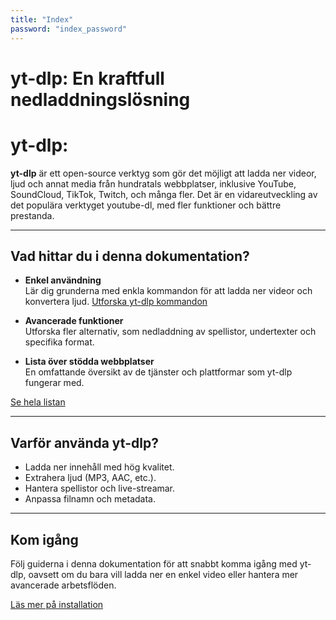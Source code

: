 ```yaml
---
title: "Index"
password: "index_password"
---
```


# yt-dlp: En kraftfull nedladdningslösning

# yt-dlp:

**yt-dlp** är ett open-source verktyg som gör det möjligt att ladda ner videor, ljud och annat media från hundratals webbplatser, inklusive YouTube, SoundCloud, TikTok, Twitch, och många fler. Det är en vidareutveckling av det populära verktyget youtube-dl, med fler funktioner och bättre prestanda.

---

## **Vad hittar du i denna dokumentation?**

- **Enkel användning**  
  Lär dig grunderna med enkla kommandon för att ladda ner videor och konvertera ljud.
[Utforska yt-dlp kommandon](yt-dlp-kommando.md)

  
- **Avancerade funktioner**  
  Utforska fler alternativ, som nedladdning av spellistor, undertexter och specifika format.

- **Lista över stödda webbplatser**  
  En omfattande översikt av de tjänster och plattformar som yt-dlp fungerar med.

[Se hela listan](list.md)

---

## **Varför använda yt-dlp?**
- Ladda ner innehåll med hög kvalitet.
- Extrahera ljud (MP3, AAC, etc.).
- Hantera spellistor och live-streamar.
- Anpassa filnamn och metadata.

---

## **Kom igång**
Följ guiderna i denna dokumentation för att snabbt komma igång med yt-dlp, oavsett om du bara vill ladda ner en enkel video eller hantera mer avancerade arbetsflöden.

[Läs mer på installation](setup.md)
